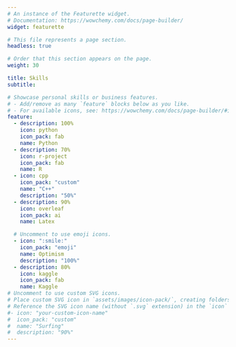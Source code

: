 ```yaml
---
# An instance of the Featurette widget.
# Documentation: https://wowchemy.com/docs/page-builder/
widget: featurette

# This file represents a page section.
headless: true

# Order that this section appears on the page.
weight: 30

title: Skills
subtitle:

# Showcase personal skills or business features.
# - Add/remove as many `feature` blocks below as you like.
# - For available icons, see: https://wowchemy.com/docs/page-builder/#icons
feature:
  - description: 100%
    icon: python
    icon_pack: fab
    name: Python
  - description: 70%
    icon: r-project
    icon_pack: fab
    name: R
  - icon: cpp
    icon_pack: "custom"
    name: "C++"
    description: "50%"
  - description: 90%
    icon: overleaf
    icon_pack: ai
    name: Latex

  # Uncomment to use emoji icons.
  - icon: ":smile:"
    icon_pack: "emoji"
    name: Optimism
    description: "100%"
  - description: 80%
    icon: kaggle
    icon_pack: fab
    name: Kaggle
# Uncomment to use custom SVG icons.
# Place custom SVG icon in `assets/images/icon-pack/`, creating folders if necessary.
# Reference the SVG icon name (without `.svg` extension) in the `icon` field.
#- icon: "your-custom-icon-name"
#  icon_pack: "custom"
#  name: "Surfing"
#  description: "90%"
---
```

